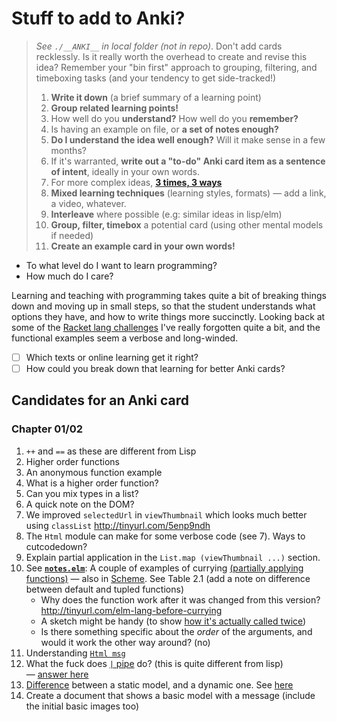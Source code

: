 # Stuff to add to Anki?

> _See `./__ANKI__` in local folder (not in repo)_. Don't add cards recklessly. Is it really worth the overhead to create and revise this idea? Remember your "bin first" approach to grouping, filtering, and timeboxing tasks (and your tendency to get side-tracked!)
>
> 1. **Write it down** (a brief summary of a learning point)
> 2. **Group related learning points!**
> 3. How well do you **understand?** How well do you **remember?**
> 4. Is having an example on file, or **a set of notes enough?**
> 5. **Do I understand the idea well enough?** Will it make sense in a few months?
> 6. If it's warranted, **write out a "to-do" Anki card item as a sentence of intent**, ideally in your own words.
> 7. For more complex ideas, **[3 times, 3 ways](https://github.com/badlydrawnrob/anki/issues/93)**
> 8. **Mixed learning techniques** (learning styles, formats) — add a link, a video, whatever.
> 9. **Interleave** where possible (e.g: similar ideas in lisp/elm)
> 10. **Group, filter, timebox** a potential card (using other mental models if needed)
> 11. **Create an example card in your own words!**

- To what level do I want to learn programming?
- How much do I care?

Learning and teaching with programming takes quite a bit of breaking things down and moving up in small steps, so that the student understands what options they have, and how to write things more succinctly. Looking back at some of the [Racket lang challenges](https://github.com/badlydrawnrob/racket-playground/issues/1) I've really forgotten quite a bit, and the functional examples seem a verbose and long-winded.

- [ ] Which texts or online learning get it right?
- [ ] How could you break down that learning for better Anki cards?

## Candidates for an Anki card

### Chapter 01/02

1. `++` and `==` as these are different from Lisp
2. Higher order functions
3. An anonymous function example
4. What is a higher order function?
5. Can you mix types in a list?
6. A quick note on the DOM?
7. We improved `selectedUrl` in `viewThumbnail` which looks much better using `classList` http://tinyurl.com/5enp9ndh
8. The `Html` module can make for some verbose code (see 7). Ways to cutcodedown?
9. Explain partial application in the `List.map (viewThumbnail ...)` section.
10. See **[`notes.elm`](https://github.com/badlydrawnrob/elm-playground/blob/8d168bd65fbd4fde7b8d428bb8a0f5dd9cd7dc70/elm-in-action/02/notes/notes.elm#L228)**: A couple of examples of currying [(partially applying functions)](https://www.codingexercises.com/guides/quickstart-elm-part-7) — also in [Scheme](http://tinyurl.com/scheme-lang-currying). See Table 2.1 (add a note on difference between default and tupled functions)
    - Why does the function work after it was changed from this version? http://tinyurl.com/elm-lang-before-currying
    - A sketch might be handy (to show [how it's actually called twice](https://livebook.manning.com/forum?p=1&comment=503513&page=1&product=rfeldman))
    - Is there something specific about the _order_ of the arguments, and would it work the other way around? (no)
11. Understanding [`Html msg`](http://tinyurl.com/elm-lang-html-msg)
12. What the fuck does [`|` pipe](https://github.com/badlydrawnrob/elm-playground/blob/eeec50661c2d3eaddb17862380895e7be658500d/elm-in-action/02/notes/notes.elm#L272) do? (this is quite different from lisp) — [answer here](https://elm-lang.org/docs/records#updating-records)
13. [Difference](https://github.com/badlydrawnrob/elm-playground/commit/5e8dcaf8a02ab3bd25a677280a42d7cc9648eaea#diff-cf788fcfa2aae55b8c1aa182e6a277971730a9d5203ef741f109f311a8c8c9ba) between a static model, and a dynamic one. See [here](https://elmprogramming.com/model-view-update-part-1.html)
14. Create a document that shows a basic model with a message (include the initial basic images too)

